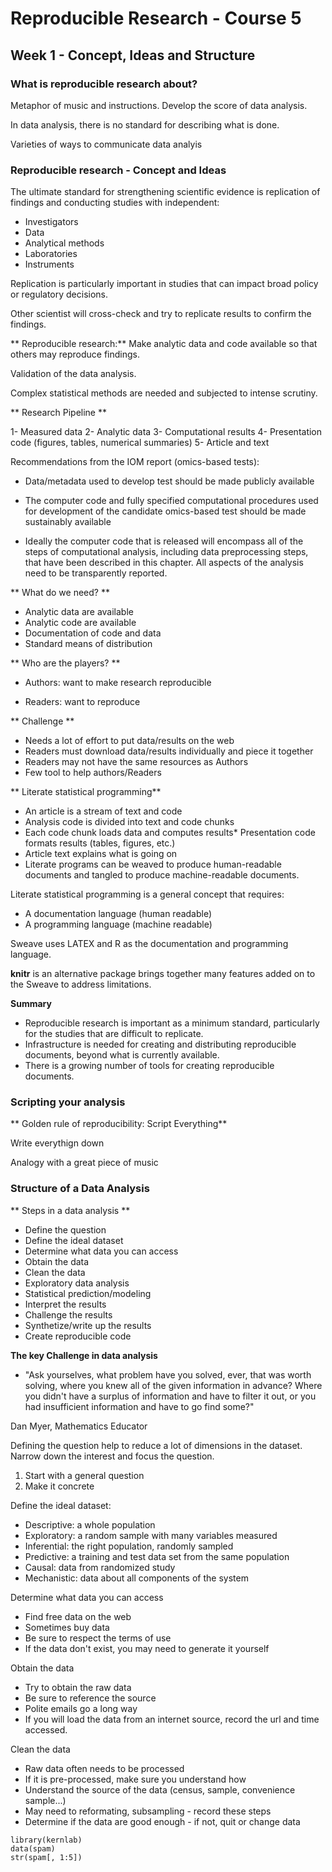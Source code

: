 # Reproducible Research - Course 5

## Week 1 - Concept, Ideas and Structure

### What is reproducible research about?

Metaphor of music and instructions.
Develop the score of data analysis.

In data analysis, there is no standard for describing what is done.

Varieties of ways to communicate data analyis

### Reproducible research - Concept and Ideas

The ultimate standard for strengthening scientific evidence is replication of findings and conducting studies with independent:

* Investigators
* Data
* Analytical methods
* Laboratories
* Instruments

Replication is particularly important in studies that can impact broad policy or regulatory decisions.

Other scientist will cross-check and try to replicate results to confirm the findings.

** Reproducible research:**
Make analytic data and code available so that others may reproduce findings.

Validation of the data analysis.

Complex statistical methods are needed and subjected to intense scrutiny.

** Research Pipeline **

1- Measured data
2- Analytic data
3- Computational results
4- Presentation code (figures, tables, numerical summaries)
5- Article and text

Recommendations from the IOM report (omics-based tests):
* Data/metadata used to develop test should be made publicly available

* The computer code and fully specified computational procedures used for development of the candidate omics-based test should be made sustainably available

* Ideally the computer code that is released will encompass all of the steps of computational analysis, including data preprocessing steps, that have been described in this chapter. All aspects of the analysis need to be transparently reported.

** What do we need? **

* Analytic data are available
* Analytic code are available
* Documentation of code and data
* Standard means of distribution

** Who are the players? **

* Authors: want to make research reproducible

* Readers: want to reproduce

** Challenge **

* Needs a lot of effort to put data/results on the web
* Readers must download data/results individually and piece it together
* Readers may not have the same resources as Authors
* Few tool to help authors/Readers

** Literate statistical programming**
* An article is a stream of text and code
* Analysis code is divided into text and code chunks
* Each code chunk loads data and computes results* Presentation code formats results (tables, figures, etc.)
* Article text explains what is going on
* Literate programs can be weaved to produce human-readable documents and tangled to produce machine-readable documents.

Literate statistical programming is a general concept that requires:
* A documentation language (human readable)
* A programming language (machine readable)

Sweave uses LATEX and R as the documentation and programming language.

**knitr** is an alternative package brings together many features added on to the Sweave to address limitations.

**Summary**
* Reproducible research is important as a minimum standard, particularly for the studies that are difficult to replicate.
* Infrastructure is needed for creating and distributing reproducible documents, beyond what is currently available.
* There is a growing number of tools for creating reproducible documents.

### Scripting your analysis

** Golden rule of reproducibility: Script Everything**

Write everythign down

Analogy with a great piece of music

### Structure of a Data Analysis

** Steps in a data analysis **
* Define the question
* Define the ideal dataset
* Determine what data you can access
* Obtain the data
* Clean the data
* Exploratory data analysis
* Statistical prediction/modeling
* Interpret the results
* Challenge the results
* Synthetize/write up the results
* Create reproducible code

 **The key Challenge in data analysis**
 - "Ask yourselves, what problem have you solved, ever, that was worth solving, where you knew all of the given information in advance? Where you didn't have a surplus of information and have to filter it out, or you had insufficient information and have to go find some?"

 Dan Myer, Mathematics Educator

Defining the question help to reduce a lot of dimensions in the dataset. Narrow down the interest and focus the question.
1. Start with a general question
2. Make it concrete

Define the ideal dataset:
* Descriptive: a whole population
* Exploratory: a random sample with many variables measured
* Inferential: the right population, randomly sampled
* Predictive: a training and test data set from the same population
* Causal: data from randomized study
* Mechanistic: data about all components of the system

Determine what data you can access
* Find free data on the web
* Sometimes buy data
* Be sure to respect the terms of use
* If the data don't exist, you may need to generate it yourself

Obtain the data
* Try to obtain the raw data
* Be sure to reference the source
* Polite emails go a long way
* If you will load the data from an internet source, record the url and time accessed.

Clean the data
* Raw data often needs to be processed
* If it is pre-processed, make sure you understand how
* Understand the source of the data (census, sample, convenience sample...)
* May need to reformating, subsampling - record these steps
* Determine if the data are good enough - if not, quit or change data

```{r}
library(kernlab)
data(spam)
str(spam[, 1:5])
```
